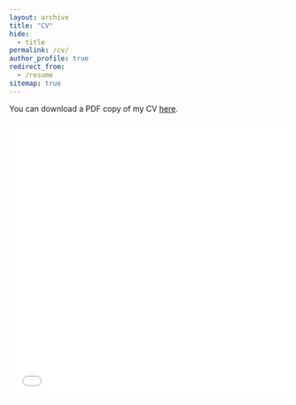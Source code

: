 ```yaml
---
layout: archive
title: "CV"
hide:
  - title
permalink: /cv/
author_profile: true
redirect_from:
  - /resume
sitemap: true
---
```


You can download a PDF copy of my CV [here](/files/pdf/Norwich_CV.pdf).

<iframe src="/files/pdf/Norwich_CV_07-2023.pdf" width="100%" height="500" frameborder="no" border="0" marginwidth="0" marginheight="0"></iframe>